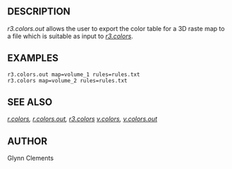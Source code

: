 ## DESCRIPTION

*r3.colors.out* allows the user to export the color table for a 3D raste
map to a file which is suitable as input to
*[r3.colors](r3.colors.html)*.

## EXAMPLES

```
r3.colors.out map=volume_1 rules=rules.txt
r3.colors map=volume_2 rules=rules.txt
```

## SEE ALSO

*[r.colors](r.colors.html), [r.colors.out](r.colors.out.html),
[r3.colors](r3.colors.html) [v.colors](v.colors.html),
[v.colors.out](v.colors.out.html)*

## AUTHOR

Glynn Clements
